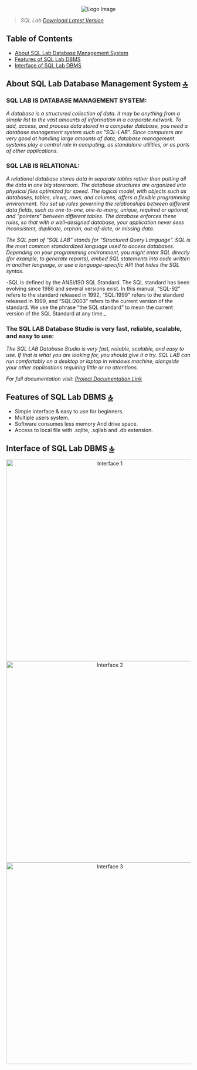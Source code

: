 <p align="center">
  <img alt="Logo Image" src="https://drive.google.com/uc?export=view&id=1_PSM3xvrJbEtejLXNntU6rjZfc6N90oL">
</p>

> _SQL Lab [Download Latest Version](https://drive.google.com/uc?id=1HIQ1_HI73hAjxme_ObqX_q5lkvoIzkXl&export=download)_


## Table of Contents

- [About SQL Lab Database Management System](#about-sql-lab-database-management-system-)
- [Features of SQL Lab DBMS](#features-of-sql-lab-dbms-)
- [Interface of SQL Lab DBMS](#interface-of-sql-lab-dbms-)


## About SQL Lab Database Management System [🔝](#table-of-contents)

### SQL LAB IS DATABASE MANAGEMENT SYSTEM:
_A database is a structured collection of data. It may be anything from a simple list to  the vast amounts of information in a corporate network. To add, access, and process data stored in a computer database, you need a database management system such as "SQL-LAB". Since computers are very good at handling large amounts of data, database management systems play a central role in computing, as standalone utilities, or as parts of other applications._

### SQL LAB IS RELATIONAL:
_A relational database stores data in separate tables rather than putting all the data in one big storeroom. The database structures are organized into physical files optimized for speed. The logical model, with objects such as databases, tables, views, rows, and columns, offers a flexible programming environment. You set up rules governing the relationships between different data fields, such as one-to-one, one-to-many, unique, required or optional, and “pointers” between different tables. The database enforces these rules, so that with a well-designed database, your application never sees inconsistent, duplicate, orphan, out-of-date, or missing data._

_The SQL part of “SQL LAB” stands for “Structured Query Language”. SQL is the most common standardized language used to access databases. Depending on your programming environment, you might enter SQL directly (for example, to generate reports), embed SQL statements into code written in another language, or use a language-specific API that hides the SQL syntax._

-SQL is defined by the ANSI/ISO SQL Standard. The SQL standard has been evolving since 1986 and several versions exist. In this manual, “SQL-92” refers to the standard released in 1992, “SQL:1999” refers to the standard released in 1999, and “SQL:2003” refers to the current version of the standard. We use the phrase “the SQL standard” to mean the current version of the SQL Standard at any time._

### The SQL LAB Database Studio is very fast, reliable, scalable, and easy to use:

_The SQL LAB Database Studio is very fast, reliable, scalable, and easy to use.
If that is what you are looking for, you should give it a try. SQL LAB can run comfortably on a desktop or laptop in windows machine, alongside your other applications requiring little or no attentions._

_For full documentation visit: [Project Documentation Link](https://drive.google.com/file/d/1M8DmHGfpqoI6OPwU83w643PHTI3OTePy/view?usp=sharing)_


## Features of SQL Lab DBMS [🔝](#table-of-contents)

- Simple interface & easy to use for beginners.
- Multiple users system.
- Software consumes less memory And drive space.
- Access to local file with .sqlite, .sqllab and .db extension.


## Interface of SQL Lab DBMS [🔝](#table-of-contents)

<p align="center">
  <img alt="Interface 1" src="https://drive.google.com/uc?export=view&id=1w8rQxIToJb3QAiRA4e3b2I3EDwGzzFTT" width='550px'>
  <img alt="Interface 2" src="https://drive.google.com/uc?export=view&id=1WQnEwXQSJuzjAVnWmbFMyMKqHjNhUkFK" width='550px'>
  <img alt="Interface 3" src="https://drive.google.com/uc?export=view&id=1HhVNLkCfcJ0CO7_8Yn0OE-J4669_Hmsv" width='550px'>
</p>
